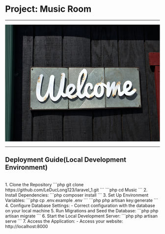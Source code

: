 # Project: Music Room

---

<img src="./image/welcome.jpg" alt="Welcome" width="820" height="380">

---

## Deployment Guide(Local Development Environment)
<br>
1. Clone the Repository
```php
git clone https://github.com/LeDucLong123/laravel_1.git
```
```php
cd Music
```
2. Install Dependencies:
```php
composer install
```
3. Set Up Environment Variables:
```php
cp .env.example .env
```
```php
php artisan key:generate
```
4. Configure Database Settings:
- Correct configuration with the database on your local machine
5. Run Migrations and Seed the Database:
```php
php artisan migrate
```
6. Start the Local Development Server:
```php
php artisan serve
```
7. Access the Application:
- Access your website: http://localhost:8000

